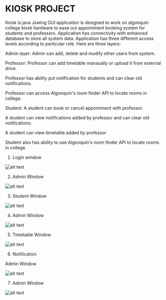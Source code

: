 # KIOSK PROJECT
Koisk is java Jswing GUI application is designed to work on algonquin college kiosk hardware to ease out appointment booking system for students and professors. Application has connectivity with enhanced database to store all system data.
Application has three different access levels according to particular role. Here are three layers:

Admin layer:
Admin can add, delete and modify other users from system.


Professor:
Professor can add timetable manaually or upload it from external drive.

Professor has ability put notification for students and can clear old notifications.

Professor can access Algonquin's room finder API to locate rooms in college.


Student:
A student can book or cancel appointment with professor.

A student can view notifications added by professor and can clear old notifications.

A student can view timetable added by professor

Student also has ability to use Algonquin's room finder API to locate rooms in college.




1. Login window

![alt text](https://github.com/Princedeep/Kiosk/tree/master/Project_Images/login.JPG)


2. Admin Window

![alt text](https://github.com/Princedeep/Kiosk/tree/master/Project_Images/admin.JPG)


3. Student Window

![alt text](https://github.com/Princedeep/Kiosk/tree/master/Project_Images/student.JPG)


4. Admin Window

![alt text](https://github.com/Princedeep/Kiosk/tree/master/Project_Images/professor.JPG)


5. Timetable Window

![alt text](https://github.com/Princedeep/Kiosk/tree/master/Project_Images/Timetable.JPG)


6. Notification

Admin Window

![alt text](https://github.com/Princedeep/Kiosk/tree/master/Project_Images/Notification.JPG)


7. Admin Window

![alt text](https://github.com/Princedeep/Kiosk/tree/master/Project_Images/Appointment.JPG)

